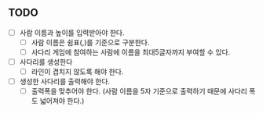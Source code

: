 ## TODO

- [ ] 사람 이름과 높이를 입력받아야 한다.
    - [ ] 사람 이름은 쉼표(,)를 기준으로 구분한다.
    - [ ] 사다리 게임에 참여하는 사람에 이름을 최대5글자까지 부여할 수 있다.
- [ ] 사다리를 생성한다
    - [ ] 라인이 겹치지 않도록 해야 한다.
- [ ] 생성한 사다리를 출력해야 한다.
    - [ ] 출력폭을 맞추어야 한다. (사람 이름을 5자 기준으로 출력하기 때문에 사다리 폭도 넓어져야 한다.)